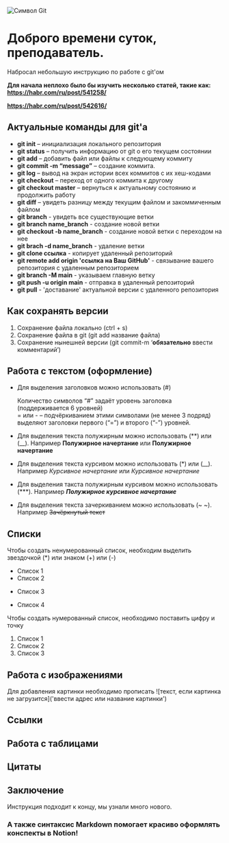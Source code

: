 ![Символ Git](https://www.clouddynamicshk.com/wp-content/uploads/2014/03/git2.png)

# Доброго времени суток, преподаватель.
Набросал небольшую инструкцию по работе с git'ом

**Для начала неплохо было бы изучить несколько статей, такие как:**
**https://habr.com/ru/post/541258/**

**https://habr.com/ru/post/542616/**

## Актуальные команды для git'а
* **git init** – инициализация локального репозитория
* **git status** – получить информацию от git о его текущем состоянии
* **git add** – добавить файл или файлы к следующему коммиту
* **git commit -m “message”** – создание коммита.
* **git log** – вывод на экран истории всех коммитов с их хеш-кодами
* **git checkout** – переход от одного коммита к другому 
* **git checkout master** – вернуться к актуальному состоянию и продолжить работу
* **git diff** – увидеть разницу между текущим файлом и закоммиченным файлом
* **git branch** - увидеть все существующие ветки
* **git branch name_branch** - создание новой ветки
* **git checkout -b name_branch** - создание новой ветки с переходом на нее
* **git brach -d name_branch** - удаление ветки
* **git clone ссылка** - копирует удаленный репозиторий 
* **git remote add origin 'ссылка на Ваш GitHub'** - связывание вашего репозитория с удаленным репозиторием
* **git branch -M main** - указываем главную ветку
* **git push -u origin main** - отправка в удаленный репозиторий
* **git pull** - 'доставание' актуальной версии с удаленного репозитория

## Как сохранять версии
1. Сохранение файла локально (ctrl + s)
2. Сохранение файла в git (git add название файла)
3. Сохранение нынешней версии (git commit-m ‘**обязательно** ввести комментарий’)

## Работа с текстом (оформление)

* Для выделения заголовков можно использовать (#)

    Количество символов “#” задаёт уровень заголовка (поддерживается 6 уровней)\
     = или - – подчёркиванием этими символами (не менее 3 подряд) выделяют заголовки первого (“=”) и второго (“-”) уровней.
* Для выделения текста полужирным можно использовать (**) или (__). Например **Полужирное начертание** или __Полужирное начертание__
* Для выделения текста курсивом можно использовать (*) или (__). 
Например *Курсивное начертание* или _Курсивное начертание_
* Для выделения такста полужирным курсивом можно использовать (***). Например ***Полужирное курсивное начертание***
* Для выделения текста зачеркиванием можно использовать (~ ~). Например ~~Зачёркнутый текст~~

## Списки

Чтобы создать ненумерованный список, необходим выделить звездочкой (*) или знаком (+) или (-)

* Список 1
* Список 2
+ Список 3
- Список 4

Чтобы создать нумерованный список, необходимо поставить цифру и точку 

1. Список 1
2. Список 2
3. Список 3

## Работа с изображениями 

Для добавления картинки необходимо прописать ![текст, если картинка не загрузится]('ввести адрес или название картинки')

## Ссылки

## Работа с таблицами

## Цитаты

## Заключение
Инструкция подходит к концу, мы узнали много нового.
### **А также синтаксис Markdown помогает красиво оформлять конспекты в Notion!**